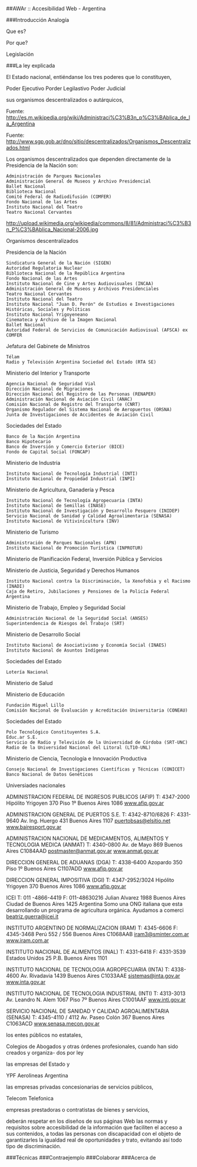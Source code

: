 ##AWAr :: Accesibilidad Web - Argentina

###Introducción
Analogía

Que es?

Por que?

Legislación

###La ley explicada

 El Estado nacional, entiéndanse los tres poderes que lo constituyen, 

Poder Ejecutivo
Porder Legilastivo 
Poder Judicial

sus organismos descentralizados o autárquicos, 

Fuente: http://es.m.wikipedia.org/wiki/Administraci%C3%B3n_p%C3%BAblica_de_la_Argentina

Fuente: http://www.sgp.gob.ar/dno/sitio/descentralizados/Organismos_Descentralizados.html

Los organismos descentralizados que dependen directamente de la Presidencia de la Nación son:

    Administración de Parques Nacionales
    Administración General de Museos y Archivo Presidencial
    Ballet Nacional
    Biblioteca Nacional
    Comité Federal de Radiodifusión (COMFER)
    Fondo Nacional de las Artes
    Instituto Nacional del Teatro
    Teatro Nacional Cervantes


http://upload.wikimedia.org/wikipedia/commons/8/81/Administraci%C3%B3n_P%C3%BAblica_Nacional-2006.jpg


Organismos descentralizados

Presidencia de la Nación

    Sindicatura General de la Nación (SIGEN)
    Autoridad Regulatoria Nuclear
    Biblioteca Nacional de la República Argentina
    Fondo Nacional de las Artes
    Instituto Nacional de Cine y Artes Audiovisuales (INCAA)
    Administración General de Museos y Archivos Presidenciales
    Teatro Nacional Cervantes
    Instituto Nacional del Teatro
    Instituto Nacional "Juan D. Perón" de Estudios e Investigaciones Históricas, Sociales y Políticas
    Instituto Nacional Yrigoyeneano
    Cinemateca y Archivo de la Imagen Nacional
    Ballet Nacional
    Autoridad Federal de Servicios de Comunicación Audiovisual (AFSCA) ex COMFER

Jefatura del Gabinete de Ministros

    Télam
    Radio y Televisión Argentina Sociedad del Estado (RTA SE)

Ministerio del Interior y Transporte

    Agencia Nacional de Seguridad Vial
    Dirección Nacional de Migraciones
    Dirección Nacional del Registro de las Personas (RENAPER)
    Administración Nacional de Aviación Civil (ANAC)
    Comisión Nacional de Registro del Transporte (CNRT)
    Organismo Regulador del Sistema Nacional de Aeropuertos (ORSNA)
    Junta de Investigaciones de Accidentes de Aviación Civil

Sociedades del Estado

    Banco de la Nación Argentina
    Banco Hipotecario
    Banco de Inversión y Comercio Exterior (BICE)
    Fondo de Capital Social (FONCAP)

Ministerio de Industria

    Instituto Nacional de Tecnología Industrial (INTI)
    Instituto Nacional de Propiedad Industrial (INPI)

Ministerio de Agricultura, Ganadería y Pesca

    Instituto Nacional de Tecnología Agropecuaria (INTA)
    Instituto Nacional de Semillas (INASE)
    Instituto Nacional de Investigación y Desarrollo Pesquero (INIDEP)
    Servicio Nacional de Sanidad y Calidad Agroalimentaria (SENASA)
    Instituto Nacional de Vitivinicultura (INV)

Ministerio de Turismo

    Administración de Parques Nacionales (APN)
    Instituto Nacional de Promoción Turística (INPROTUR)

Ministerio de Planificación Federal, Inversión Pública y Servicios

Ministerio de Justicia, Seguridad y Derechos Humanos

    Instituto Nacional contra la Discriminación, la Xenofobia y el Racismo (INADI)
    Caja de Retiro, Jubilaciones y Pensiones de la Policía Federal Argentina

Ministerio de Trabajo, Empleo y Seguridad Social

    Administración Nacional de la Seguridad Social (ANSES)
    Superintendencia de Riesgos del Trabajo (SRT)

Ministerio de Desarrollo Social

    Instituto Nacional de Asociativismo y Economía Social (INAES)
    Instituto Nacional de Asuntos Indígenas

Sociedades del Estado

    Lotería Nacional

Ministerio de Salud

Ministerio de Educación

    Fundación Miguel Lillo
    Comisión Nacional de Evaluación y Acreditación Universitaria (CONEAU)

Sociedades del Estado

    Polo Tecnológico Constituyentes S.A.
    Educ.ar S.E.
    Servicio de Radio y Televisión de la Universidad de Córdoba (SRT-UNC)
    Radio de la Universidad Nacional del Litoral (LT10-UNL)

Ministerio de Ciencia, Tecnología e Innovación Productiva

    Consejo Nacional de Investigaciones Científicas y Técnicas (CONICET)
    Banco Nacional de Datos Genéticos


Universiades nacionales

 ADMINISTRACION FEDERAL DE INGRESOS PUBLICOS (AFIP)
T: 4347-2000
Hipólito Yrigoyen 370 Piso 1º
Buenos Aires
1086
www.afip.gov.ar
 
 
ADMINISTRACION GENERAL DE PUERTOS S.E.
T: 4342-8710/6826
F: 4331-9640
Av. Ing. Huergo 431
Buenos Aires
1107
puertobsas@elsitio.net
www.bairesport.gov.ar
 
 
ADMINISTRACION NACIONAL DE MEDICAMENTOS, ALIMENTOS Y TECNOLOGIA MEDICA (ANMAT)
T: 4340-0800
Av. de Mayo 869
Buenos Aires
C1084AAD
postmaster@anmat.gov.ar
www.anmat.gov.ar
 
 
DIRECCION GENERAL DE ADUANAS (DGA)
T: 4338-6400
Azopardo 350 Piso 1º
Buenos Aires
C1107ADD
www.afip.gov.ar
 
 
DIRECCION GENERAL IMPOSITIVA (DGI)
T: 4347-2952/3024
Hipólito Yrigoyen 370
Buenos Aires
1086
www.afip.gov.ar
 
 
ICEI
T: 011 -4866-4419
F: 011-48630216
Julian Alvarez 1988
Buenos Aires
Ciudad de Buenos Aires
1425
Argentina
Somo una ONG italiana que esta desarrollando un programa de agricultura orgánica. Ayudamos a comerci
beatriz.guerra@icei.it
 
 
INSTITUTO ARGENTINO DE NORMALIZACION (IRAM)
T: 4345-6606
F: 4345-3468
Perú 552 / 556
Buenos Aires
C1068AAB
iram3@sminter.com.ar
www.iram.com.ar
 
 
INSTITUTO NACIONAL DE ALIMENTOS (INAL)
T: 4331-6418
F: 4331-3539
Estados Unidos 25 P.B.
Buenos Aires
1101
 
 
INSTITUTO NACIONAL DE TECNOLOGIA AGROPECUARIA (INTA)
T: 4338-4600
Av. Rivadavia 1439
Buenos Aires
C1033AAE
sistemas@inta.gov.ar
www.inta.gov.ar
 
 
INSTITUTO NACIONAL DE TECNOLOGIA INDUSTRIAL (INTI)
T: 4313-3013
Av. Leandro N. Alem 1067 Piso 7º
Buenos Aires
C1001AAF
www.inti.gov.ar
 
 
SERVICIO NACIONAL DE SANIDAD Y CALIDAD AGROALIMENTARIA (SENASA)
T: 4345-4110 / 4112
Av. Paseo Colón 367
Buenos Aires
C1063ACD
www.senasa.mecon.gov.ar



los entes públicos no estatales, 

Colegios de
Abogados y otras órdenes profesionales, cuando han sido creados y organiza-
dos por ley


las empresas del Estado y 

YPF
Aerolineas Argentina

las empresas privadas concesionarias de servicios públicos, 

Telecom
Telefonica


empresas prestadoras o contratistas de bienes y servicios, 


deberán respetar en los diseños de sus páginas Web las normas y requisitos sobre accesibilidad de la información que faciliten el acceso a sus contenidos, a todas las personas con discapacidad con el objeto de garantizarles la igualdad real de oportunidades y trato, evitando así todo tipo de discriminación.


###Técnicas 
###Contraejemplo
###Colaborar
###Acerca de



